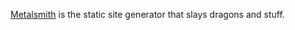 
[Metalsmith][1] is the static site generator that slays dragons and stuff. 

[1]: https://metalsmith.io "metalsmith site"
